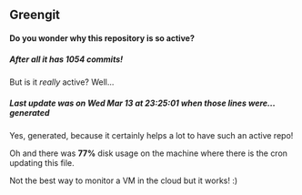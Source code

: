 ## Greengit

#### Do you wonder why this repository is so active?

##### After all it has 1054 commits!

But is it *really* active? Well...

##### Last update was on Wed Mar 13 at 23:25:01 when those lines were... generated

Yes, generated, because it certainly helps a lot to have such an active repo!

Oh and there was **77%** disk usage on the machine
where there is the cron updating this file.

Not the best way to monitor a VM in the cloud but it works! :)
